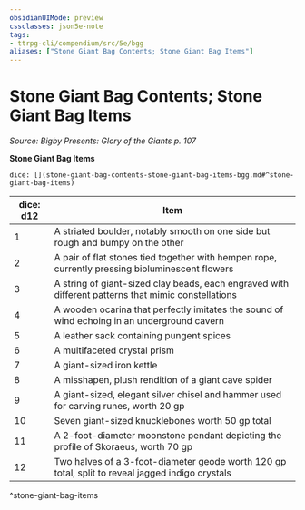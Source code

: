 ```yaml
---
obsidianUIMode: preview
cssclasses: json5e-note
tags:
- ttrpg-cli/compendium/src/5e/bgg
aliases: ["Stone Giant Bag Contents; Stone Giant Bag Items"]
---
```

# Stone Giant Bag Contents; Stone Giant Bag Items
*Source: Bigby Presents: Glory of the Giants p. 107* 

**Stone Giant Bag Items**

`dice: [](stone-giant-bag-contents-stone-giant-bag-items-bgg.md#^stone-giant-bag-items)`

| dice: d12 | Item |
|-----------|------|
| 1 | A striated boulder, notably smooth on one side but rough and bumpy on the other |
| 2 | A pair of flat stones tied together with hempen rope, currently pressing bioluminescent flowers |
| 3 | A string of giant-sized clay beads, each engraved with different patterns that mimic constellations |
| 4 | A wooden ocarina that perfectly imitates the sound of wind echoing in an underground cavern |
| 5 | A leather sack containing pungent spices |
| 6 | A multifaceted crystal prism |
| 7 | A giant-sized iron kettle |
| 8 | A misshapen, plush rendition of a giant cave spider |
| 9 | A giant-sized, elegant silver chisel and hammer used for carving runes, worth 20 gp |
| 10 | Seven giant-sized knucklebones worth 50 gp total |
| 11 | A 2-foot-diameter moonstone pendant depicting the profile of Skoraeus, worth 70 gp |
| 12 | Two halves of a 3-foot-diameter geode worth 120 gp total, split to reveal jagged indigo crystals |
^stone-giant-bag-items